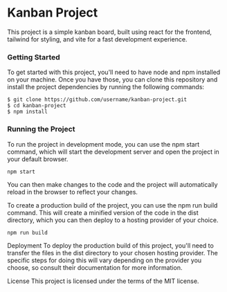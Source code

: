 # Kanban Project
This project is a simple kanban board, built using react for the frontend, tailwind for styling, and vite for a fast development experience.

### Getting Started
To get started with this project, you'll need to have node and npm installed on your machine. Once you have those, you can clone this repository and install the project dependencies by running the following commands:

```
$ git clone https://github.com/username/kanban-project.git
$ cd kanban-project
$ npm install
```

### Running the Project
To run the project in development mode, you can use the npm start command, which will start the development server and open the project in your default browser.

```
npm start
```
You can then make changes to the code and the project will automatically reload in the browser to reflect your changes.

To create a production build of the project, you can use the npm run build command. This will create a minified version of the code in the dist directory, which you can then deploy to a hosting provider of your choice.

```
npm run build
```
Deployment
To deploy the production build of this project, you'll need to transfer the files in the dist directory to your chosen hosting provider. The specific steps for doing this will vary depending on the provider you choose, so consult their documentation for more information.

License
This project is licensed under the terms of the MIT license.